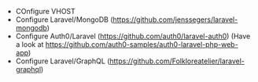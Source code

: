 * COnfigure VHOST
* Configure Laravel/MongoDB (https://github.com/jenssegers/laravel-mongodb)
* Configure Auth0/Laravel (https://github.com/auth0/laravel-auth0) (Have a look at https://github.com/auth0-samples/auth0-laravel-php-web-app)
* Configure Laravel/GraphQL (https://github.com/Folkloreatelier/laravel-graphql)
